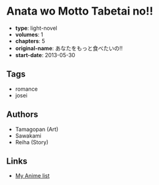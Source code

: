 # Anata wo Motto Tabetai no!!

-   **type**: light-novel
-   **volumes**: 1
-   **chapters**: 5
-   **original-name**: あなたをもっと食べたいの!!
-   **start-date**: 2013-05-30

## Tags

-   romance
-   josei

## Authors

-   Tamagopan (Art)
-   Sawakami
-   Reiha (Story)

## Links

-   [My Anime list](https://myanimelist.net/manga/104904/Anata_wo_Motto_Tabetai_no)
